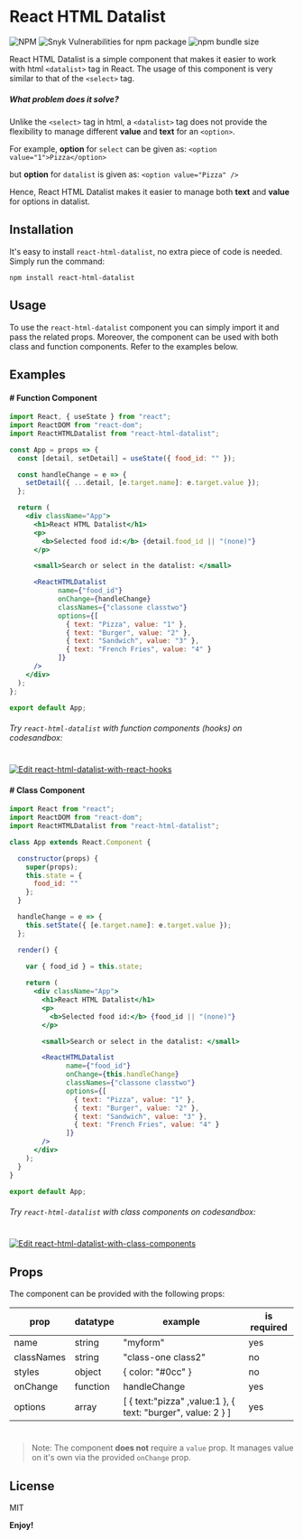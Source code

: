 # React HTML Datalist

![NPM](https://img.shields.io/npm/l/react-html-datalist)
![Snyk Vulnerabilities for npm package](https://img.shields.io/snyk/vulnerabilities/npm/react-html-datalist)
![npm bundle size](https://img.shields.io/bundlephobia/minzip/react-html-datalist)

React HTML Datalist is a simple component that makes it easier to work with html `<datalist>` tag in React. The usage of this component is very similar to that of the `<select>` tag.

##### What problem does it solve?
Unlike the `<select>` tag in html, a `<datalist>` tag does not provide the flexibility to manage different **value** and **text** for an `<option>`.

For example, **option** for `select` can be given as:
`<option value="1">Pizza</option>`

but **option** for `datalist` is given as:
`<option value="Pizza" />`

Hence, React HTML Datalist makes it easier to manage both **text** and **value** for options in datalist.

## Installation
It's easy to install `react-html-datalist`, no extra piece of code is needed.
Simply run the command:
```
npm install react-html-datalist
```

## Usage
To use the `react-html-datalist` component you can simply import it and pass the related props. Moreover, the component can be used with both class and function components. Refer to the examples below.

## Examples
#### # Function Component
```jsx
import React, { useState } from "react";
import ReactDOM from "react-dom";
import ReactHTMLDatalist from "react-html-datalist";

const App = props => {
  const [detail, setDetail] = useState({ food_id: "" });

  const handleChange = e => {
    setDetail({ ...detail, [e.target.name]: e.target.value });
  };

  return (
    <div className="App">
      <h1>React HTML Datalist</h1>
      <p>
        <b>Selected food id:</b> {detail.food_id || "(none)"}
      </p>

      <small>Search or select in the datalist: </small>

      <ReactHTMLDatalist
            name={"food_id"}
            onChange={handleChange}
            classNames={"classone classtwo"}
            options={[
              { text: "Pizza", value: "1" },
              { text: "Burger", value: "2" },
              { text: "Sandwich", value: "3" },
              { text: "French Fries", value: "4" }
            ]}
      />
    </div>
  );
};

export default App;
```
###### Try `react-html-datalist` with function components (hooks) on codesandbox:
#
[![Edit react-html-datalist-with-react-hooks](https://codesandbox.io/static/img/play-codesandbox.svg)](https://codesandbox.io/s/kind-water-s1hex?fontsize=14)

#### # Class Component
```jsx
import React from "react";
import ReactDOM from "react-dom";
import ReactHTMLDatalist from "react-html-datalist";

class App extends React.Component {

  constructor(props) {
    super(props);
    this.state = {
      food_id: ""
    };
  }

  handleChange = e => {
    this.setState({ [e.target.name]: e.target.value });
  };

  render() {
  
    var { food_id } = this.state;

    return (
      <div className="App">
        <h1>React HTML Datalist</h1>
        <p>
          <b>Selected food id:</b> {food_id || "(none)"}
        </p>

        <small>Search or select in the datalist: </small>

        <ReactHTMLDatalist
              name={"food_id"}
              onChange={this.handleChange}
              classNames={"classone classtwo"}
              options={[
                { text: "Pizza", value: "1" },
                { text: "Burger", value: "2" },
                { text: "Sandwich", value: "3" },
                { text: "French Fries", value: "4" }
              ]}
        />
      </div>
    );
  }
}

export default App;
```
###### Try `react-html-datalist` with class components on codesandbox:
#
[![Edit react-html-datalist-with-class-components](https://codesandbox.io/static/img/play-codesandbox.svg)](https://codesandbox.io/s/pensive-rgb-51pn6?fontsize=14)

## Props

The component can be provided with the following props:

| prop | datatype | example | is required |
| ------ | ------ | ------ | ------ |
| name | string | "myform" | yes |
| classNames | string | "class-one class2" | no |
| styles | object | { color: "#0cc" } | no |
| onChange | function | handleChange | yes |
| options | array | [ { text:"pizza" ,value:1 }, { text: "burger", value: 2 } ] | yes |
#
> Note: The component **does not** require a `value` prop. It manages value on it's own via the provided `onChange` prop. 

License
----

MIT


**Enjoy!**
